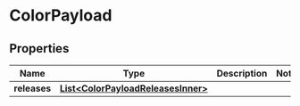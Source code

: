 

# ColorPayload


## Properties

| Name | Type | Description | Notes |
|------------ | ------------- | ------------- | -------------|
|**releases** | [**List&lt;ColorPayloadReleasesInner&gt;**](ColorPayloadReleasesInner.md) |  |  |



